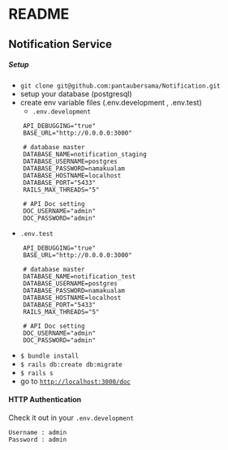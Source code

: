 # README
## Notification Service 

##### Setup
- `git clone git@github.com:pantaubersama/Notification.git`
- setup your database (postgresql)
- create env variable files (.env.development , .env.test)
    - `.env.development`
```
    API_DEBUGGING="true"
    BASE_URL="http://0.0.0.0:3000"
    
    # database master
    DATABASE_NAME=notification_staging
    DATABASE_USERNAME=postgres
    DATABASE_PASSWORD=namakualam
    DATABASE_HOSTNAME=localhost
    DATABASE_PORT="5433"
    RAILS_MAX_THREADS="5"
    
    # API Doc setting
    DOC_USERNAME="admin"
    DOC_PASSWORD="admin"
```

 - `.env.test` 
```
    API_DEBUGGING="true"
    BASE_URL="http://0.0.0.0:3000"
    
    # database master
    DATABASE_NAME=notification_test
    DATABASE_USERNAME=postgres
    DATABASE_PASSWORD=namakualam
    DATABASE_HOSTNAME=localhost
    DATABASE_PORT="5433"
    RAILS_MAX_THREADS="5"
    
    # API Doc setting
    DOC_USERNAME="admin"
    DOC_PASSWORD="admin"
```
   
- `$ bundle install`
- `$ rails db:create db:migrate`
- `$ rails s`
- go to [`http://localhost:3000/doc`](http://localhost:3000/doc)

#### HTTP Authentication

Check it out in your `.env.development`

```
Username : admin
Password : admin
```
